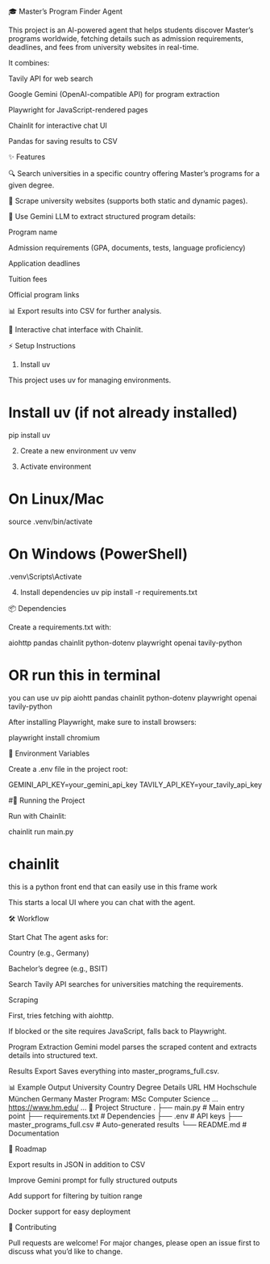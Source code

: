 🎓 Master’s Program Finder Agent

This project is an AI-powered agent that helps students discover Master’s programs worldwide, fetching details such as admission requirements, deadlines, and fees from university websites in real-time.

It combines:

Tavily API
 for web search

Google Gemini (OpenAI-compatible API)
 for program extraction

Playwright
 for JavaScript-rendered pages

Chainlit
 for interactive chat UI

Pandas for saving results to CSV

✨ Features

🔍 Search universities in a specific country offering Master’s programs for a given degree.

📄 Scrape university websites (supports both static and dynamic pages).

🤖 Use Gemini LLM to extract structured program details:

Program name

Admission requirements (GPA, documents, tests, language proficiency)

Application deadlines

Tuition fees

Official program links

📊 Export results into CSV for further analysis.

💬 Interactive chat interface with Chainlit.

⚡️ Setup Instructions
1. Install uv

This project uses uv
 for managing environments.

# Install uv (if not already installed)
pip install uv

2. Create a new environment
uv venv

3. Activate environment
# On Linux/Mac
source .venv/bin/activate

# On Windows (PowerShell)
.venv\Scripts\Activate

4. Install dependencies
uv pip install -r requirements.txt

📦 Dependencies

Create a requirements.txt with:

aiohttp
pandas
chainlit
python-dotenv
playwright
openai
tavily-python

# OR run this in terminal
you can use uv pip aiohtt pandas chainlit python-dotenv playwright openai tavily-python


After installing Playwright, make sure to install browsers:

playwright install chromium

🔑 Environment Variables

Create a .env file in the project root:

GEMINI_API_KEY=your_gemini_api_key
TAVILY_API_KEY=your_tavily_api_key

#🚀 Running the Project

Run with Chainlit:

chainlit run main.py
# chainlit 
this is a python front end that can easily  use in this frame work 


This starts a local UI where you can chat with the agent.

🛠 Workflow

Start Chat
The agent asks for:

Country (e.g., Germany)

Bachelor’s degree (e.g., BSIT)

Search
Tavily API searches for universities matching the requirements.

Scraping

First, tries fetching with aiohttp.

If blocked or the site requires JavaScript, falls back to Playwright.

Program Extraction
Gemini model parses the scraped content and extracts details into structured text.

Results Export
Saves everything into master_programs_full.csv.

📊 Example Output
University	Country	Degree	Details	URL
HM Hochschule München	Germany	Master	Program: MSc Computer Science …	https://www.hm.edu/
...
🧩 Project Structure
.
├── main.py               # Main entry point
├── requirements.txt      # Dependencies
├── .env                  # API keys
├── master_programs_full.csv  # Auto-generated results
└── README.md             # Documentation

🔮 Roadmap

 Export results in JSON in addition to CSV

 Improve Gemini prompt for fully structured outputs

 Add support for filtering by tuition range

 Docker support for easy deployment

🤝 Contributing

Pull requests are welcome! For major changes, please open an issue first to discuss what you’d like to change.


